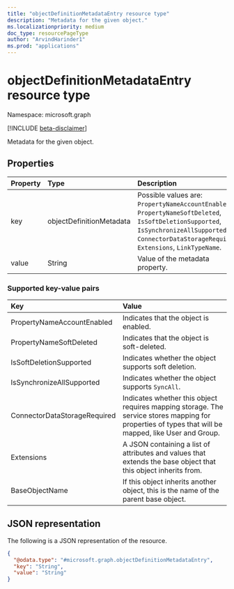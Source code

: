 ```yaml
---
title: "objectDefinitionMetadataEntry resource type"
description: "Metadata for the given object."
ms.localizationpriority: medium
doc_type: resourcePageType
author: "ArvindHarinder1"
ms.prod: "applications"
---
```


# objectDefinitionMetadataEntry resource type

Namespace: microsoft.graph

[!INCLUDE [beta-disclaimer](../../includes/beta-disclaimer.md)]

Metadata for the given object.

## Properties
| Property       | Type    |Description|
|:---------------|:--------|:----------|
|key|objectDefinitionMetadata|Possible values are: `PropertyNameAccountEnabled`, `PropertyNameSoftDeleted`, `IsSoftDeletionSupported`, `IsSynchronizeAllSupported`, `ConnectorDataStorageRequired`, `Extensions`, `LinkTypeName`. |
|value|String|Value of the metadata property.|

### Supported key-value pairs
| Key       |Value|
|:---------------|:----------|
|PropertyNameAccountEnabled| Indicates that the object is enabled. |
|PropertyNameSoftDeleted | Indicates that the object is soft-deleted.  |
|IsSoftDeletionSupported  |Indicates whether the object supports soft deletion.  |
|IsSynchronizeAllSupported |Indicates whether the object supports `SyncAll`. |
|ConnectorDataStorageRequired |Indicates whether this object requires mapping storage. The service stores mapping for properties of types that will be mapped, like User and Group.  |
|Extensions  |A JSON containing a list of attributes and values that extends the base object that this object inherits from.  |
|BaseObjectName |If this object inherits another object, this is the name of the parent base object.  |

## JSON representation

The following is a JSON representation of the resource.
<!-- {
  "blockType": "resource",
  "@odata.type": "microsoft.graph.objectDefinitionMetadataEntry"
}
-->
``` json
{
  "@odata.type": "#microsoft.graph.objectDefinitionMetadataEntry",
  "key": "String",
  "value": "String"
}
```

<!-- uuid: 8fcb5dbc-d5aa-4681-8e31-b001d5168d79
2015-10-25 14:57:30 UTC -->
<!--
{
  "type": "#page.annotation",
  "description": "metadataEntry resource",
  "keywords": "",
  "section": "documentation",
  "tocPath": "",
  "suppressions": []
}
-->


